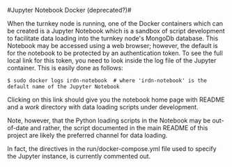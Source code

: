 #Jupyter Notebook Docker (deprecated?)#

When the turnkey node is running, one of the Docker containers which can be created is a Jupyter Notebook which is a sandbox of script development to facilitate data loading into the turnkey node's MongoDb database. This Notebook may be accessed using a web browser; however, the default is for the notebook to be protected by an authentication token. To see the full local link for this token, you need to look inside the log file of the Jupyter container. This is easily done as follows:

```
$ sudo docker logs irdn-notebook  # where 'irdn-notebook' is the default name of the Jupyter Notebook
```
Clicking on this link should give you the notebook home page with README and a *work* directory with data loading scripts under development.

Note, however, that the Python loading scripts in the Notebook may be out-of-date and rather, the script documented in the main README of this project are likely the preferred channel for data loading.

In fact, the directives in the run/docker-compose.yml file used to specify the Jupyter instance, is currently commented out.
